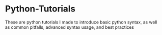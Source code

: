 # Python-Tutorials
These are python tutorials I made to introduce basic python syntax, as well as common pitfalls, advanced syntax usage, and best practices
